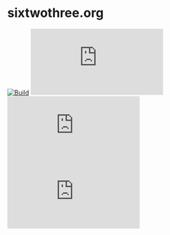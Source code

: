 # sixtwothree.org

[![Build](https://img.shields.io/github/actions/workflow/status/jgarber623/sixtwothree.org/ci.yml?branch=main&logo=github&style=for-the-badge)](https://github.com/jgarber623/sixtwothree.org/actions/workflows/ci.yml)
[![Maintainability](https://img.shields.io/codeclimate/maintainability/jgarber623/sixtwothree.org?logo=code-climate&style=for-the-badge)](https://codeclimate.com/github/jgarber623/sixtwothree.org)
[![Coverage](https://img.shields.io/codeclimate/c/jgarber623/sixtwothree.org?logo=code-climate&style=for-the-badge)](https://codeclimate.com/github/jgarber623/sixtwothree.org/code)
[![Vulnerabilities](https://img.shields.io/snyk/vulnerabilities/github/jgarber623/sixtwothree.org?logo=snyk&style=for-the-badge)](https://snyk.io/test/github/jgarber623/sixtwothree.org)
